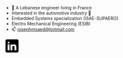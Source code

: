 - 👋 A Lebanese engineer living in France
- Interested in the automotive industry :red_car:
- Embedded Systems specialization (ISAE-SUPAERO)
- Electro Mechanical Engineering (ESIB)
- 📫 josephmsaed@hotmail.com
  
<a href="https://www.linkedin.com/in/joseph-msaed/" target="_blanc">
  <img src="https://raw.githubusercontent.com/simple-icons/simple-icons/develop/icons/linkedin.svg" alt="LinkedIn Logo" width="50" height="50">
</a>

<!---
josephmsaed/josephmsaed is a ✨ special ✨ repository because its `README.md` (this file) appears on your GitHub profile.
You can click the Preview link to take a look at your changes.
--->

